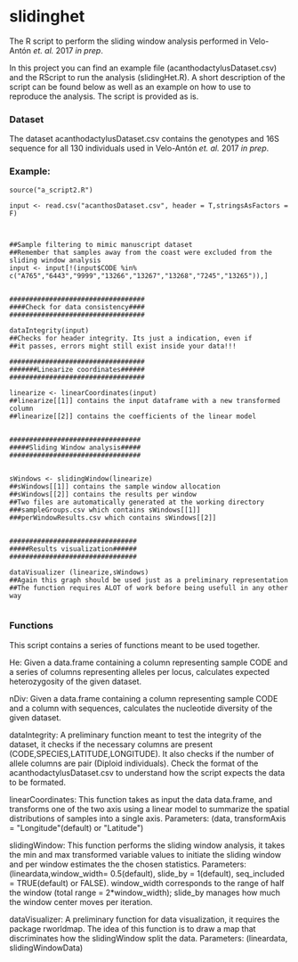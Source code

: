 <h1>slidinghet</h1>
The R script to perform the sliding window analysis performed in Velo-Antón <em>et. al.</em> 2017 <em>in prep</em>.

In this project you can find an example file (acanthodactylusDataset.csv) and the RScript to run the analysis (slidingHet.R). A short description of the script can be found below as well as an example on how to use to reproduce the analysis. The script is provided as is.

<h3>Dataset</h3>
The dataset acanthodactylusDataset.csv contains the genotypes and 16S sequence for all 130 individuals used in Velo-Antón <em>et. al.</em> 2017 <em>in prep</em>.

<h3>Example:</h3>

```
source("a_script2.R")

input <- read.csv("acanthosDataset.csv", header = T,stringsAsFactors = F)



##Sample filtering to mimic manuscript dataset
##Remember that samples away from the coast were excluded from the sliding window analysis
input <- input[!(input$CODE %in% c("A765","6443","9999","13266","13267","13268","7245","13265")),]


##################################
####Check for data consistency####
##################################

dataIntegrity(input)                  
##Checks for header integrity. Its just a indication, even if 
##it passes, errors might still exist inside your data!!!

##################################
#######Linearize coordinates######
##################################

linearize <- linearCoordinates(input)
##linearize[[1]] contains the input dataframe with a new transformed column
##linearize[[2]] contains the coefficients of the linear model


#################################
#####Sliding Window analysis#####
#################################


sWindows <- slidingWindow(linearize)  
##sWindows[[1]] contains the sample window allocation
##sWindows[[2]] contains the results per window
##Two files are automatically generated at the working directory
###sampleGroups.csv which contains sWindows[[1]]
###perWindowResults.csv which contains sWindows[[2]]


################################
#####Results visualization######
################################

dataVisualizer (linearize,sWindows)  
##Again this graph should be used just as a preliminary representation
##The function requires ALOT of work before being usefull in any other way


```


<h3>Functions</h3>

This script contains a series of functions meant to be used together.

He: Given a data.frame containing a column representing sample CODE and a series of columns representing alleles per locus, calculates expected heterozygosity of the given dataset.


nDiv: Given a data.frame containing a column representing sample CODE and a column with sequences, calculates the nucleotide diversity of the given dataset.


dataIntegrity: A preliminary function meant to test the integrity of the dataset, it checks if the necessary columns are present (CODE,SPECIES,LATITUDE,LONGITUDE). It also checks if the number of allele columns are pair (Diploid individuals). Check the format of the acanthodactylusDataset.csv to understand how the script expects the data to be formated.


linearCoordinates: This function takes as input the data data.frame, and transforms one of the two axis using a linear model to summarize the spatial distributions of samples into a single axis. Parameters: (data, transformAxis = "Longitude"(default) or "Latitude")


slidingWindow: This function performs the sliding window analysis, it takes the min and max transformed variable values to initiate the sliding window and per window estimates the the chosen statistics. Parameters: (lineardata,window_width= 0.5(default), slide_by = 1(default), seq_included = TRUE(default) or FALSE). window_width corresponds to the range of half the window (total range = 2*window_width); slide_by manages how much the window center moves per iteration.


dataVisualizer: A preliminary function for data visualization, it requires the package rworldmap. The idea of this function is to draw a map that discriminates how the slidingWindow split the data. Parameters: (lineardata, slidingWindowData)

